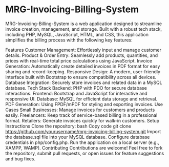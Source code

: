 # MRG-Invoicing-Billing-System

MRG-Invoicing-Billing-System is a web application designed to streamline invoice creation, management, and storage. Built with a robust tech stack, including PHP, MySQL, JavaScript, HTML, and CSS, this application simplifies the billing process with the following key features:

Features
Customer Management: Effortlessly input and manage customer details.
Product & Order Entry: Seamlessly add products, quantities, and prices with real-time total price calculations using JavaScript.
Invoice Generation: Automatically create detailed invoices in PDF format for easy sharing and record-keeping.
Responsive Design: A modern, user-friendly interface built with Bootstrap to ensure compatibility across all devices.
Database Integration: Securely store invoices and related data in a MySQL database.
Tech Stack
Backend: PHP with PDO for secure database interactions.
Frontend: Bootstrap and JavaScript for interactive and responsive UI.
Database: MySQL for efficient data storage and retrieval.
PDF Generation: Using FPDF/mPDF for styling and exporting invoices.
Use Cases
Small Businesses: Manage invoices for customers and products easily.
Freelancers: Keep track of service-based billing in a professional format.
Retailers: Generate invoices quickly for walk-in customers.
Setup Instructions
Clone the repository:
bash
Copy code
git clone https://github.com/yourusername/mrg-invoicing-billing-system.git
Import the database.sql file into your MySQL database.
Configure database credentials in php/config.php.
Run the application on a local server (e.g., XAMPP, WAMP).
Contributing
Contributions are welcome! Feel free to fork the repository, submit pull requests, or open issues for feature suggestions and bug fixes.
